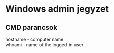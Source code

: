 # Windows admin jegyzet

## CMD parancsok

hostname - computer name<br>
whoami - name of the logged-in user<br>
